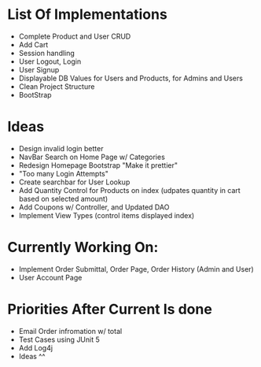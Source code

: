 # List Of Implementations
- Complete Product and User CRUD
- Add Cart
- Session handling 
- User Logout, Login
- User Signup 
- Displayable DB Values for Users and Products, for Admins and Users
- Clean Project Structure
- BootStrap 

# Ideas
- Design invalid login better
- NavBar Search on Home Page w/ Categories 
- Redesign Homepage Bootstrap "Make it prettier"
- "Too many Login Attempts" 
- Create searchbar for User Lookup
- Add Quantity Control for Products on index (udpates quantity in cart based on selected amount)
- Add Coupons w/ Controller, and Updated DAO
- Implement View Types (control items displayed index)

# Currently Working On:
- Implement Order Submittal, Order Page, Order History (Admin and User)
- User Account Page

# Priorities After Current Is done 
- Email Order infromation w/ total
- Test Cases using JUnit 5
- Add Log4j
- Ideas ^^
